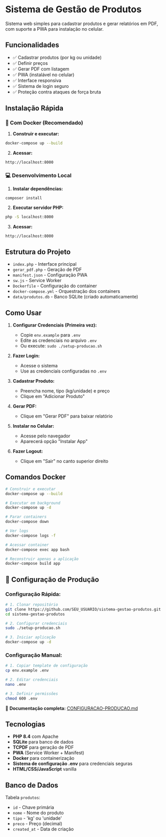 # Sistema de Gestão de Produtos

Sistema web simples para cadastrar produtos e gerar relatórios em PDF, com suporte a PWA para instalação no celular.

## Funcionalidades

- ✅ Cadastrar produtos (por kg ou unidade)
- ✅ Definir preços
- ✅ Gerar PDF com listagem
- ✅ PWA (instalável no celular)
- ✅ Interface responsiva
- ✅ Sistema de login seguro
- ✅ Proteção contra ataques de força bruta

## Instalação Rápida

### 🐳 Com Docker (Recomendado)

1. **Construir e executar:**
```bash
docker-compose up --build
```

2. **Acessar:**
```
http://localhost:8000
```

### 💻 Desenvolvimento Local

1. **Instalar dependências:**
```bash
composer install
```

2. **Executar servidor PHP:**
```bash
php -S localhost:8000
```

3. **Acessar:**
```
http://localhost:8000
```

## Estrutura do Projeto

- `index.php` - Interface principal
- `gerar_pdf.php` - Geração de PDF
- `manifest.json` - Configuração PWA
- `sw.js` - Service Worker
- `Dockerfile` - Configuração do container
- `docker-compose.yml` - Orquestração dos containers
- `data/produtos.db` - Banco SQLite (criado automaticamente)

## Como Usar

1. **Configurar Credenciais (Primeira vez):**
   - Copie `env.example` para `.env`
   - Edite as credenciais no arquivo `.env`
   - Ou execute: `sudo ./setup-producao.sh`

2. **Fazer Login:**
   - Acesse o sistema
   - Use as credenciais configuradas no `.env`

3. **Cadastrar Produto:**
   - Preencha nome, tipo (kg/unidade) e preço
   - Clique em "Adicionar Produto"

4. **Gerar PDF:**
   - Clique em "Gerar PDF" para baixar relatório

5. **Instalar no Celular:**
   - Acesse pelo navegador
   - Aparecerá opção "Instalar App"

6. **Fazer Logout:**
   - Clique em "Sair" no canto superior direito

## Comandos Docker

```bash
# Construir e executar
docker-compose up --build

# Executar em background
docker-compose up -d

# Parar containers
docker-compose down

# Ver logs
docker-compose logs -f

# Acessar container
docker-compose exec app bash

# Reconstruir apenas a aplicação
docker-compose build app
```

## 🔐 Configuração de Produção

### **Configuração Rápida:**
```bash
# 1. Clonar repositório
git clone https://github.com/SEU_USUARIO/sistema-gestao-produtos.git
cd sistema-gestao-produtos

# 2. Configurar credenciais
sudo ./setup-producao.sh

# 3. Iniciar aplicação
docker-compose up -d
```

### **Configuração Manual:**
```bash
# 1. Copiar template de configuração
cp env.example .env

# 2. Editar credenciais
nano .env

# 3. Definir permissões
chmod 600 .env
```

📖 **Documentação completa:** [CONFIGURACAO-PRODUCAO.md](CONFIGURACAO-PRODUCAO.md)

## Tecnologias

- **PHP 8.4** com Apache
- **SQLite** para banco de dados
- **TCPDF** para geração de PDF
- **PWA** (Service Worker + Manifest)
- **Docker** para containerização
- **Sistema de configuração .env** para credenciais seguras
- **HTML/CSS/JavaScript** vanilla

## Banco de Dados

Tabela `produtos`:
- `id` - Chave primária
- `nome` - Nome do produto
- `tipo` - 'kg' ou 'unidade'
- `preco` - Preço (decimal)
- `created_at` - Data de criação
